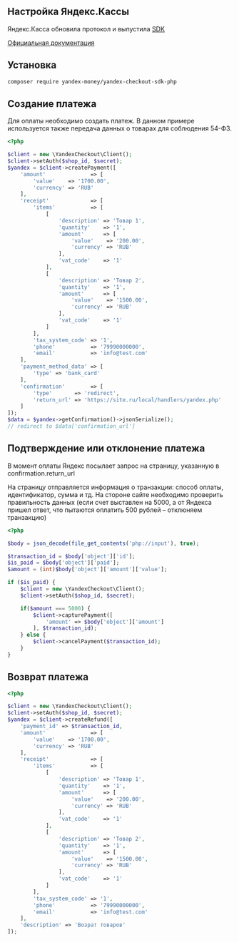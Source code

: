 ## Настройка Яндекс.Кассы

Яндекс.Касса обновила протокол и выпустила [SDK](https://github.com/yandex-money/yandex-checkout-sdk-php)

[Официальная документация](https://kassa.yandex.ru/docs/guides/)

## Установка

````bash
composer require yandex-money/yandex-checkout-sdk-php
````

## Создание платежа

Для оплаты необходимо создать платеж. 
В данном примере используется также передача данных о товарах для соблюдения 54-ФЗ.

````php
<?php

$client = new \YandexCheckout\Client();
$client->setAuth($shop_id, $secret);
$yandex = $client->createPayment([
    'amount'              => [
        'value'    => '1700.00',
        'currency' => 'RUB'
    ],
    'receipt'             => [
        'items'           => [
            [
                'description' => 'Товар 1',
                'quantity'    => '1',
                'amount'      => [
                    'value'    => '200.00',
                    'currency' => 'RUB'
                ],
                'vat_code'    => '1'
            ],
            [
                'description' => 'Товар 2',
                'quantity'    => '1',
                'amount'      => [
                    'value'    => '1500.00',
                    'currency' => 'RUB'
                ],
                'vat_code'    => '1'
            ]
        ],
        'tax_system_code' => '1',
        'phone'           => '79990000000',
        'email'           => 'info@test.com'
    ],
    'payment_method_data' => [
        'type' => 'bank_card'
    ],
    'confirmation'        => [
        'type'       => 'redirect',
        'return_url' => 'https://site.ru/local/handlers/yandex.php'
    ]
]);
$data = $yandex->getConfirmation()->jsonSerialize();
// redirect to $data['confirmation_url']
````

## Подтверждение или отклонение платежа
В момент оплаты Яндекс посылает запрос на страницу, указанную в confirmation.return_url

На страницу отправляется информация о транзакции: способ оплаты, идентификатор, сумма и тд.
На стороне сайте необходимо проверить правильность данных (если счет выставлен на 5000, а от Яндекса пришел ответ, что пытаются оплатить 500 рублей – отклюняем транзакцию)

````php
<?php

$body = json_decode(file_get_contents('php://input'), true);

$transaction_id = $body['object']['id'];
$is_paid = $body['object']['paid'];
$amount = (int)$body['object']['amount']['value'];

if ($is_paid) {
    $client = new \YandexCheckout\Client();
    $client->setAuth($shop_id, $secret);

    if($amount === 5000) {
        $client->capturePayment([
            'amount' => $body['object']['amount']
        ], $transaction_id);
    } else {
        $client->cancelPayment($transaction_id);
    }
}
````

## Возврат платежа

````php
<?php

$client = new \YandexCheckout\Client();
$client->setAuth($shop_id, $secret);
$yandex = $client->createRefund([
    'payment_id' => $transaction_id,
    'amount'              => [
        'value'    => '1700.00',
        'currency' => 'RUB'
    ],
    'receipt'             => [
        'items'           => [
            [
                'description' => 'Товар 1',
                'quantity'    => '1',
                'amount'      => [
                    'value'    => '200.00',
                    'currency' => 'RUB'
                ],
                'vat_code'    => '1'
            ],
            [
                'description' => 'Товар 2',
                'quantity'    => '1',
                'amount'      => [
                    'value'    => '1500.00',
                    'currency' => 'RUB'
                ],
                'vat_code'    => '1'
            ]
        ],
        'tax_system_code' => '1',
        'phone'           => '79990000000',
        'email'           => 'info@test.com'
    ],
    'description' => 'Возрат товаров'
]);
````

